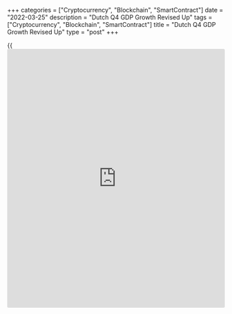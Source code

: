 +++
categories = ["Cryptocurrency", "Blockchain", "SmartContract"]
date = "2022-03-25"
description = "Dutch Q4 GDP Growth Revised Up"
tags = ["Cryptocurrency", "Blockchain", "SmartContract"]
title = "Dutch Q4 GDP Growth Revised Up"
type = "post"
+++

{{<iframe id="large-banner" src="https://www.bounty.group/#slide=20.0" width="100%" height="600" scrolling="no" style="border: 0px solid rgb(216, 221, 230); border-radius: 3px;">}}

The Netherlands' [economy][1] expanded at a faster pace in the final
three months of last year, latest data from the Central Bureau of
Statistics showed Friday.

Gross domestic product grew 1.0 percent quarter-on-quarter, which was
revised up from the 0.9 percent initially estimate released on February
15.

The fourth quarter growth was largely driven by increases in public
consumption, investments and the trade balance. The upgrade was mainly
due to upwardly revised figures on public consumption, the CBS said.

The third quarter growth was revised to 2.0 percent from 2.1 percent.
The contraction in the first quarter was revised to 0.5 percent from 0.8
percent.  
  
The year-on-year growth figure was revised to 6.5 percent from the
initially estimate of 6.2 percent.

The statistical office attributed the adjustments mainly to upward
revisions for the care sector and the balance of taxes and subsidies on
products.

The growth for the whole of 2021 was revised up 5.0 percent from 4.8
percent.  
  
Revised data also showed that the job creation in the fourth quarter was
more than initially estimated.

For comments and feedback [contact](https://www.playgroundfx.com/contact/): editorial@rtt[news](https://www.letsplayfx.com/blog/forex-news-website/).com

[Economic News][1]

 **What parts of the world are seeing the best (and worst) economic
performances lately? Click[here][2] to check out our [Econ Scorecard][2]
and find out! See up-to-the-moment [ranking](https://www.playgroundfx.com/blog/crypto-exchange-ranking/)s for the best and worst
performers in [GDP][3], [unemployment rate][4], [inflation][5] and much
more.**

   1. www.rtt[news](https://www.letsplayfx.com/blog/forex-news-website/).com/Content/EconomicNews.aspx
   2. www.rtt[news](https://www.letsplayfx.com/blog/forex-news-website/).com/economic-scorecard/world-rank/retail-sales/highest-performance.aspx
   3. www.rtt[news](https://www.letsplayfx.com/blog/forex-news-website/).com/economic-scorecard/world-rank/GDP/highest-performance.aspx
   4. www.rtt[news](https://www.letsplayfx.com/blog/forex-news-website/).com/economic-scorecard/world-rank/unemployment-rate/lowest-performance.aspx
   5. www.rtt[news](https://www.letsplayfx.com/blog/forex-news-website/).com/economic-scorecard/world-rank/CPI/highest-performance.aspx